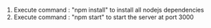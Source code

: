 1) Execute command : "npm install" to install all nodejs dependencies
2) Execute command : "npm start" to start the server at port 3000

